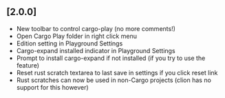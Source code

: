 ## [2.0.0]
- New toolbar to control cargo-play (no more comments!)
- Open Cargo Play folder in right click menu
- Edition setting in Playground Settings
- Cargo-expand installed indicator in Playground Settings
- Prompt to install cargo-expand if not installed (if you try to use the feature)
- Reset rust scratch textarea to last save in settings if you click reset link
- Rust scratches can now be used in non-Cargo projects (clion has no support for this however)
